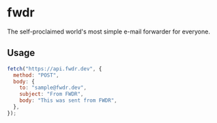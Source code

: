 # fwdr

The self-proclaimed world's most simple e-mail forwarder for everyone.

## Usage

```js
fetch("https://api.fwdr.dev", {
  method: "POST",
  body: {
    to: "sample@fwdr.dev",
    subject: "From FWDR",
    body: "This was sent from FWDR",
  },
});
```
